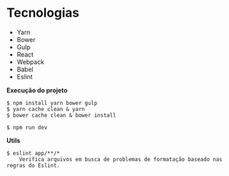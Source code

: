 # Tecnologias #

 - Yarn
 - Bower
 - Gulp
 - React 
 - Webpack
 - Babel
 - Eslint

**Execução do projeto**
```
$ npm install yarn bower gulp
$ yarn cache clean & yarn
$ bower cache clean & bower install

$ npm run dev
```

**Utils**
```
$ eslint app/**/* 
    Verifica arquivos em busca de problemas de formatação baseado nas regras do Eslint.
```